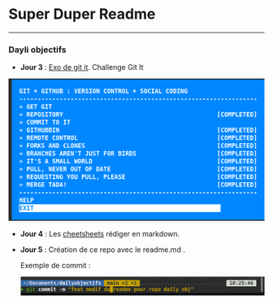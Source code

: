 # Super Duper Readme
 
---

###  Dayli objectifs

- **Jour 3** : [Exo de git it](https://github.com/LucasAliasElvennope/hello-world).
Challenge Git It

![Git it](https://raw.githubusercontent.com/LucasAliasElvennope/Daily-objectifs/refs/heads/main/git%20it.png)


- **Jour 4** : Les [cheetsheets](https://github.com/LucasAliasElvennope/cheatsheets) rédiger en markdown.


- **Jour 5** : Création de ce repo avec le readme.md .

   Exemple de commit :
   
  ![Exemple de commit](https://raw.githubusercontent.com/LucasAliasElvennope/Daily-objectifs/refs/heads/main/image%20pour%20repo.png)


  